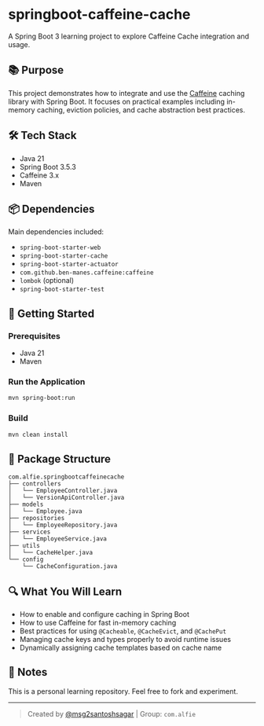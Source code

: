 # springboot-caffeine-cache

A Spring Boot 3 learning project to explore Caffeine Cache integration and usage.

## 📚 Purpose

This project demonstrates how to integrate and use the [Caffeine](https://github.com/ben-manes/caffeine) caching library with Spring Boot. It focuses on practical examples including in-memory caching, eviction policies, and cache abstraction best practices.

## 🛠 Tech Stack

- Java 21
- Spring Boot 3.5.3
- Caffeine 3.x
- Maven

## 📦 Dependencies

Main dependencies included:
- `spring-boot-starter-web`
- `spring-boot-starter-cache`
- `spring-boot-starter-actuator`
- `com.github.ben-manes.caffeine:caffeine`
- `lombok` (optional)
- `spring-boot-starter-test`

## 🚀 Getting Started

### Prerequisites

- Java 21
- Maven

### Run the Application

```bash
mvn spring-boot:run
```

### Build

```bash
mvn clean install
```

## 📂 Package Structure

```
com.alfie.springbootcaffeinecache
├── controllers
│   └── EmployeeController.java
│   └── VersionApiController.java
├── models
│   └── Employee.java
├── repositories
│   └── EmployeeRepository.java
├── services
│   └── EmployeeService.java
├── utils
│   └── CacheHelper.java
└── config
    └── CacheConfiguration.java
```

## 🔍 What You Will Learn

- How to enable and configure caching in Spring Boot
- How to use Caffeine for fast in-memory caching
- Best practices for using `@Cacheable`, `@CacheEvict`, and `@CachePut`
- Managing cache keys and types properly to avoid runtime issues
- Dynamically assigning cache templates based on cache name

## 📌 Notes

This is a personal learning repository. Feel free to fork and experiment.

---

> Created by [@msg2santoshsagar](https://github.com/msg2santoshsagar) | Group: `com.alfie`
